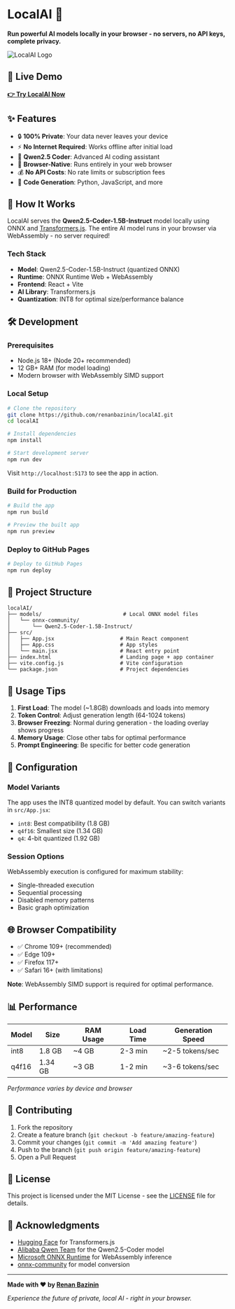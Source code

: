 # LocalAI 🤖

**Run powerful AI models locally in your browser - no servers, no API keys, complete privacy.**

![LocalAI Logo](https://i.imgur.com/zi4vHEt.png)

## 🌟 Live Demo

**[👉 Try LocalAI Now](https://renanbazinin.github.io/localAI/)**

## ✨ Features

- 🔒 **100% Private**: Your data never leaves your device
- ⚡ **No Internet Required**: Works offline after initial load
- 🧠 **Qwen2.5 Coder**: Advanced AI coding assistant
- 🚀 **Browser-Native**: Runs entirely in your web browser
- 💰 **No API Costs**: No rate limits or subscription fees
- 🎯 **Code Generation**: Python, JavaScript, and more

## 🚀 How It Works

LocalAI serves the **Qwen2.5-Coder-1.5B-Instruct** model locally using ONNX and [Transformers.js](https://huggingface.co/docs/transformers.js). The entire AI model runs in your browser via WebAssembly - no server required!

### Tech Stack
- **Model**: Qwen2.5-Coder-1.5B-Instruct (quantized ONNX)
- **Runtime**: ONNX Runtime Web + WebAssembly
- **Frontend**: React + Vite
- **AI Library**: Transformers.js
- **Quantization**: INT8 for optimal size/performance balance

## 🛠️ Development

### Prerequisites
- Node.js 18+ (Node 20+ recommended)
- 12 GB+ RAM (for model loading)
- Modern browser with WebAssembly SIMD support

### Local Setup

```bash
# Clone the repository
git clone https://github.com/renanbazinin/localAI.git
cd localAI

# Install dependencies
npm install

# Start development server
npm run dev
```

Visit `http://localhost:5173` to see the app in action.

### Build for Production

```bash
# Build the app
npm run build

# Preview the built app
npm run preview
```

### Deploy to GitHub Pages

```bash
# Deploy to GitHub Pages
npm run deploy
```

## 📁 Project Structure

```
localAI/
├── models/                          # Local ONNX model files
│   └── onnx-community/
│       └── Qwen2.5-Coder-1.5B-Instruct/
├── src/
│   ├── App.jsx                     # Main React component
│   ├── App.css                     # App styles
│   └── main.jsx                    # React entry point
├── index.html                      # Landing page + app container
├── vite.config.js                  # Vite configuration
└── package.json                    # Project dependencies
```

## 🎯 Usage Tips

1. **First Load**: The model (~1.8GB) downloads and loads into memory
2. **Token Control**: Adjust generation length (64-1024 tokens)
3. **Browser Freezing**: Normal during generation - the loading overlay shows progress
4. **Memory Usage**: Close other tabs for optimal performance
5. **Prompt Engineering**: Be specific for better code generation

## 🔧 Configuration

### Model Variants
The app uses the INT8 quantized model by default. You can switch variants in `src/App.jsx`:

- `int8`: Best compatibility (1.8 GB)
- `q4f16`: Smallest size (1.34 GB)
- `q4`: 4-bit quantized (1.92 GB)

### Session Options
WebAssembly execution is configured for maximum stability:
- Single-threaded execution
- Sequential processing
- Disabled memory patterns
- Basic graph optimization

## 🌐 Browser Compatibility

- ✅ Chrome 109+ (recommended)
- ✅ Edge 109+
- ✅ Firefox 117+
- ✅ Safari 16+ (with limitations)

**Note**: WebAssembly SIMD support is required for optimal performance.

## 📊 Performance

| Model | Size | RAM Usage | Load Time | Generation Speed |
|-------|------|-----------|-----------|------------------|
| int8  | 1.8 GB | ~4 GB | 2-3 min | ~2-5 tokens/sec |
| q4f16 | 1.34 GB | ~3 GB | 1-2 min | ~3-6 tokens/sec |

*Performance varies by device and browser*

## 🤝 Contributing

1. Fork the repository
2. Create a feature branch (`git checkout -b feature/amazing-feature`)
3. Commit your changes (`git commit -m 'Add amazing feature'`)
4. Push to the branch (`git push origin feature/amazing-feature`)
5. Open a Pull Request

## 📝 License

This project is licensed under the MIT License - see the [LICENSE](LICENSE) file for details.

## 🙏 Acknowledgments

- [Hugging Face](https://huggingface.co/) for Transformers.js
- [Alibaba Qwen Team](https://huggingface.co/Qwen) for the Qwen2.5-Coder model
- [Microsoft ONNX Runtime](https://onnxruntime.ai/) for WebAssembly inference
- [onnx-community](https://huggingface.co/onnx-community) for model conversion

---

**Made with ❤️ by [Renan Bazinin](https://github.com/renanbazinin)**

*Experience the future of private, local AI - right in your browser.*